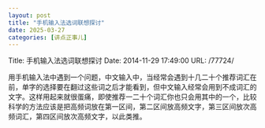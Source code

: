 ```yaml
---
layout: post
title: "手机输入法选词联想探讨"
date: 2025-03-27
categories: [讲点正事儿]
---
```


Title: 手机输入法选词联想探讨
Date: 2014-11-29 17:49:00
URL: /77724/

用手机输入法中遇到一个问题，中文输入中，当经常会遇到十几二十个推荐词汇在前，单字的选择要在翻过这些词之后才能看到，但中文输入经常会用到不成词汇的文字。这样用起来就很蛋痛，即使推荐一二十个词汇你也只会用其中的一个，比较科学的方法应该是把高频词放在第一区间，第二区间放高频文字，第三区间放次高频词汇，第四区间放次高频文字，以此类推。